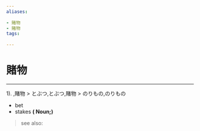```yaml
---
aliases:
    
- 賭物
- 賭物
tags:
    
---
```


# 賭物
---
1).
,賭物 > とぶつ,とぶつ,賭物 > のりもの,のりもの

- bet
- stakes
**( Noun;)**
> see also: 
            